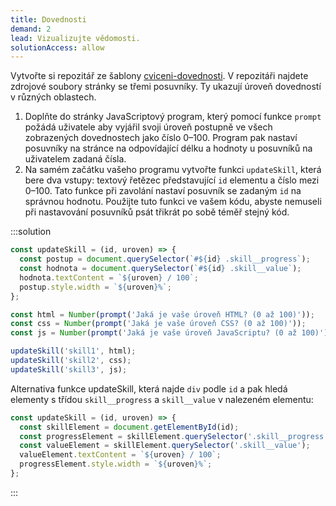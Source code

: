 ```yaml
---
title: Dovednosti
demand: 2
lead: Vizualizujte vědomosti.
solutionAccess: allow
---
```


Vytvořte si repozitář ze šablony [cviceni-dovednosti](https://github.com/Czechitas-podklady-WEB/cviceni-dovednosti).
V repozitáři najdete zdrojové soubory stránky se třemi posuvníky.
Ty ukazují úroveň dovedností v různých oblastech.

1. Doplňte do stránky JavaScriptový program, který pomocí funkce `prompt` požádá uživatele aby vyjářil svoji úroveň postupně ve všech zobrazených dovednostech jako číslo 0–100. Program pak nastaví posuvníky na stránce na odpovídající délku a hodnoty u posuvníků na uživatelem zadaná čísla.
1. Na samém začátku vašeho programu vytvořte funkci `updateSkill`, která bere dva vstupy: textový řetězec představující `id` elementu a číslo mezi 0–100. Tato funkce při zavolání nastaví posuvník se zadaným `id` na správnou hodnotu. Použijte tuto funkci ve vašem kódu, abyste nemuseli při nastavování posuvníků psát třikrát po sobě téměř stejný kód.

:::solution

```js
const updateSkill = (id, uroven) => {
  const postup = document.querySelector(`#${id} .skill__progress`);
  const hodnota = document.querySelector(`#${id} .skill__value`);
  hodnota.textContent = `${uroven} / 100`;
  postup.style.width = `${uroven}%`;
};

const html = Number(prompt('Jaká je vaše úroveň HTML? (0 až 100)'));
const css = Number(prompt('Jaká je vaše úroveň CSS? (0 až 100)'));
const js = Number(prompt('Jaká je vaše úroveň JavaScriptu? (0 až 100)'));

updateSkill('skill1', html);
updateSkill('skill2', css);
updateSkill('skill3', js);
```

Alternativa funkce updateSkill, která najde `div` podle `id` a pak hledá elementy s třídou `skill__progress` a `skill__value` v nalezeném elementu:

```js
const updateSkill = (id, uroven) => {
  const skillElement = document.getElementById(id);
  const progressElement = skillElement.querySelector('.skill__progress');
  const valueElement = skillElement.querySelector('.skill__value');
  valueElement.textContent = `${uroven} / 100`;
  progressElement.style.width = `${uroven}%`;
};
```

:::
